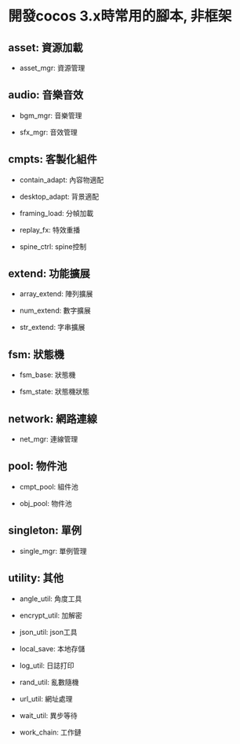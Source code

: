 # 開發cocos 3.x時常用的腳本, 非框架

## asset: 資源加載

- asset_mgr: 資源管理

## audio: 音樂音效

- bgm_mgr: 音樂管理

- sfx_mgr: 音效管理

## cmpts: 客製化組件

- contain_adapt: 內容物適配

- desktop_adapt: 背景適配

- framing_load: 分幀加載

- replay_fx: 特效重播

- spine_ctrl: spine控制

## extend: 功能擴展

- array_extend: 陣列擴展

- num_extend: 數字擴展

- str_extend: 字串擴展

## fsm: 狀態機

- fsm_base: 狀態機

- fsm_state: 狀態機狀態

## network: 網路連線

- net_mgr: 連線管理

## pool: 物件池

- cmpt_pool: 組件池

- obj_pool: 物件池

## singleton: 單例

- single_mgr: 單例管理

## utility: 其他

- angle_util: 角度工具

- encrypt_util: 加解密

- json_util: json工具

- local_save: 本地存儲

- log_util: 日誌打印

- rand_util: 亂數隨機

- url_util: 網址處理

- wait_util: 異步等待

- work_chain: 工作鏈